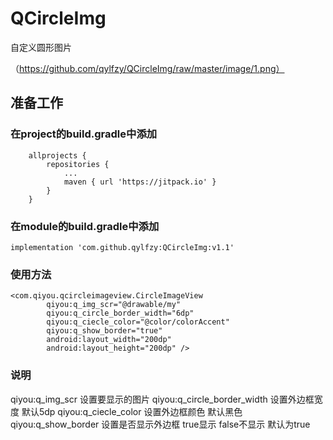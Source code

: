 # QCircleImg
自定义圆形图片

（https://github.com/qylfzy/QCircleImg/raw/master/image/1.png）

## 准备工作

### 在project的build.gradle中添加
~~~
	allprojects {
		repositories {
			...
			maven { url 'https://jitpack.io' }
		}
	}
~~~

### 在module的build.gradle中添加
~~~
implementation 'com.github.qylfzy:QCircleImg:v1.1'
~~~

### 使用方法
~~~
<com.qiyou.qcircleimageview.CircleImageView
        qiyou:q_img_scr="@drawable/my"
        qiyou:q_circle_border_width="6dp"
        qiyou:q_ciecle_color="@color/colorAccent"
        qiyou:q_show_border="true"
        android:layout_width="200dp"
        android:layout_height="200dp" />
~~~

### 说明

qiyou:q_img_scr 设置要显示的图片
qiyou:q_circle_border_width 设置外边框宽度 默认5dp
qiyou:q_ciecle_color 设置外边框颜色 默认黑色
qiyou:q_show_border 设置是否显示外边框 true显示 false不显示 默认为true


